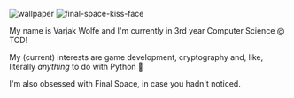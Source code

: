 
![wallpaper](https://user-images.githubusercontent.com/78870995/151634270-4a2baf33-31d4-45cb-88a0-3442f0c08958.jpg)
![final-space-kiss-face](https://user-images.githubusercontent.com/78870995/151634725-ed531ee7-1a45-4342-85ab-ed2924cbbf51.gif)

My name is Varjak Wolfe and I'm currently in 3rd year Computer Science @ TCD!

My (current) interests are game development, cryptography and, like, literally *anything* to do with Python :snake:

I'm also obsessed with Final Space, in case you hadn't noticed.

